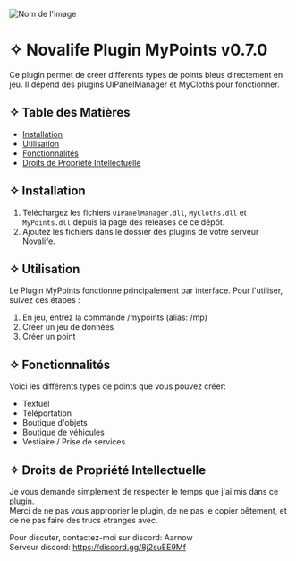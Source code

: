 ![Nom de l'image](https://cdn.discordapp.com/attachments/517055230756782095/1180104735043375114/mypoints-ico.png?ex=657c352e&is=6569c02e&hm=883525cbce732f03f64e71da10798e97d365b3dd28150503be73827db7e2cb03&)
# ✧ Novalife Plugin MyPoints v0.7.0

Ce plugin permet de créer différents types de points bleus directement en jeu.
Il dépend des plugins UIPanelManager et MyCloths pour fonctionner.

## ✧ Table des Matières

- [Installation](#installation)
- [Utilisation](#utilisation)
- [Fonctionnalités](#fonctionnalités)
- [Droits de Propriété Intellectuelle](#droits-de-propriété-intellectuelle)

## ✧ Installation

1. Téléchargez les fichiers `UIPanelManager.dll`, `MyCloths.dll` et `MyPoints.dll` depuis la page des releases de ce dépôt.  
2. Ajoutez les fichiers dans le dossier des plugins de votre serveur Novalife.

## ✧ Utilisation

Le Plugin MyPoints fonctionne principalement par interface. 
Pour l'utiliser, suivez ces étapes :

1. En jeu, entrez la commande /mypoints (alias: /mp)
2. Créer un jeu de données
3. Créer un point

## ✧ Fonctionnalités

Voici les différents types de points que vous pouvez créer:

- Textuel
- Téléportation
- Boutique d'objets
- Boutique de véhicules
- Vestiaire / Prise de services

## ✧ Droits de Propriété Intellectuelle

Je vous demande simplement de respecter le temps que j'ai mis dans ce plugin.  
Merci de ne pas vous approprier le plugin, de ne pas le copier bêtement, et de ne pas faire des trucs étranges avec.

Pour discuter, contactez-moi sur discord: Aarnow  
Serveur discord: https://discord.gg/8j2suEE9Mf